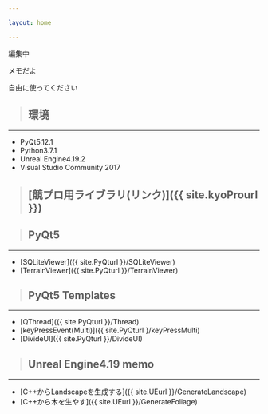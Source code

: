 ```yaml
---

layout: home

---
```


編集中

メモだよ

自由に使ってください

> ## 環境

---

* PyQt5.12.1
* Python3.7.1
* Unreal Engine4.19.2
* Visual Studio Community 2017

> ## [競プロ用ライブラリ(リンク)]({{ site.kyoProurl }})

> ## PyQt5

---

* [SQLiteViewer]({{ site.PyQturl }}/SQLiteViewer)
* [TerrainViewer]({{ site.PyQturl }}/TerrainViewer)

> ## PyQt5 Templates

---

* [QThread]({{ site.PyQturl }}/Thread)
* [keyPressEvent(Multi)]({{ site.PyQturl }/keyPressMulti)
* [DivideUI]({{ site.PyQturl }}/DivideUI)

> ## Unreal Engine4.19 memo

---

* [C++からLandscapeを生成する]({{ site.UEurl }}/GenerateLandscape)
* [C++から木を生やす]({{ site.UEurl }}/GenerateFoliage)
